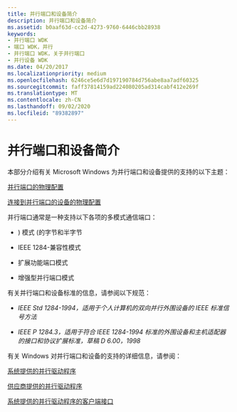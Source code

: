 ```yaml
---
title: 并行端口和设备简介
description: 并行端口和设备简介
ms.assetid: b0aaf63d-cc2d-4273-9760-6446cbb28938
keywords:
- 并行端口 WDK
- 端口 WDK，并行
- 并行端口 WDK，关于并行端口
- 并行设备 WDK
ms.date: 04/20/2017
ms.localizationpriority: medium
ms.openlocfilehash: 6246ce5e6d7d197190784d756abe8aa7adf60325
ms.sourcegitcommit: faff37814159ad224080205ad314cabf412e269f
ms.translationtype: MT
ms.contentlocale: zh-CN
ms.lasthandoff: 09/02/2020
ms.locfileid: "89382897"
---
```

# <a name="introduction-to-parallel-ports-and-devices"></a>并行端口和设备简介





本部分介绍有关 Microsoft Windows 为并行端口和设备提供的支持的以下主题：

[并行端口的物理配置](physical-configuration-of-parallel-ports.md)

[连接到并行端口的设备的物理配置](physical-configuration-of-devices-attached-to-a-parallel-port.md)

并行端口通常是一种支持以下各项的多模式通信端口：

-   ) 模式 (的字节和半字节

-   IEEE 1284-兼容性模式

-   扩展功能端口模式

-   增强型并行端口模式

有关并行端口和设备标准的信息，请参阅以下规范：

-   *IEEE Std 1284-1994，适用于个人计算机的双向并行外围设备的 IEEE 标准信号方法*

-   *IEEE P 1284.3，适用于符合 IEEE 1284-1994 标准的外围设备和主机适配器的接口和协议扩展标准，草稿 D 6.00，1998*

有关 Windows 对并行端口和设备的支持的详细信息，请参阅：

[系统提供的并行驱动程序](system-supplied-parallel-drivers.md)

[供应商提供的并行驱动程序](vendor-supplied-parallel-drivers.md)

[系统提供的并行驱动程序的客户端接口](/windows-hardware/drivers/ddi/index)

 

